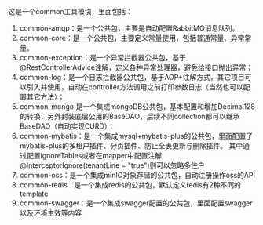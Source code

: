 这是一个common工具模块，里面包括：  
1. common-amqp：是一个公共包，主要是自动配置RabbitMQ消息队列。
2. common-core：是一个公共包，主要定义常量使用，包括普通常量、异常常量。
3. common-exception：是一个异常拦截器公共包，基于@RestControllerAdvice注解，定义各种异常处理器，避免给接口抛出异常；  
4. common-log：是一个日志拦截器公共包，基于AOP+注解方式，其它项目可以引入并使用，自动在controller方法调用之前打印参数日志（当然也可以配置其它方法）；
5. common-mongo:是一个集成mongoDB公共包，基本配置和增加Decimal128的转换，另外封装底层公用的BaseDAO，后续不同collection都可以继承BaseDAO（自动实现CURD）；
6. common-mybatis：是一个集成mysql+mybatis-plus的公共包，里面配置了mybatis-plus的多租户插件、分页插件、防止全表更新与删除插件。 其中通过配置ignoreTables或者在mapper中配置注解@InterceptorIgnore(tenantLine = "true")则可以忽略多住户  
7. common-oss：是一个集成minIO对象存储的公共包，自动注册操作oss的API
8. common-redis：是一个集成redis的公共包，默认定义redis有2种不同的template
9. common-swagger：是一个集成swagger配置的公共包，里面配置swagger以及环境生效等内容